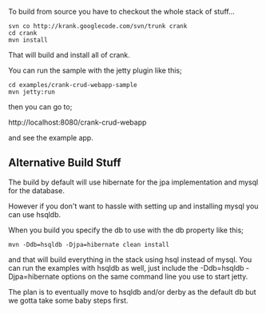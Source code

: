 To build from source you have to checkout the whole stack of stuff...

```
svn co http://krank.googlecode.com/svn/trunk crank 
cd crank 
mvn install 
```

That will build and install all of crank.

You can run the sample with the jetty plugin like this;

```
cd examples/crank-crud-webapp-sample 
mvn jetty:run 
```

then you can go to;

http://localhost:8080/crank-crud-webapp

and see the example app.

## Alternative Build Stuff ##

The build by default will use hibernate for the jpa implementation and mysql for the database.

However if you don't want to hassle with setting up and installing mysql you can use hsqldb.

When you build you specify the db to use with the db property like this;

```
mvn -Ddb=hsqldb -Djpa=hibernate clean install
```

and that will build everything in the stack using hsql instead of mysql. You can run the examples with hsqldb as well, just include the -Ddb=hsqldb -Djpa=hibernate options on the same command line you use to start jetty.

The plan is to eventually move to hsqldb and/or derby as the default db but we gotta take some baby steps first.